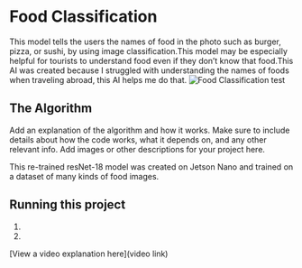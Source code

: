 # Food Classification

This model tells the users the names of food in the photo such as burger, pizza, or sushi, by using image classification.This model may be especially helpful for tourists to understand food even if they don’t know that food.This AI was created because I struggled with understanding the names of foods when traveling abroad, this AI helps me do that.
![Food Classification test](https://github.com/user-attachments/assets/4e5f043d-f833-4abe-a51a-4cd44623b492)


## The Algorithm

Add an explanation of the algorithm and how it works. Make sure to include details about how the code works, what it depends on, and any other relevant info. Add images or other descriptions for your project here. 

This re-trained resNet-18 model was created on Jetson Nano and trained on a dataset of many kinds of food images.


## Running this project

1. 
2. 

[View a video explanation here](video link)
